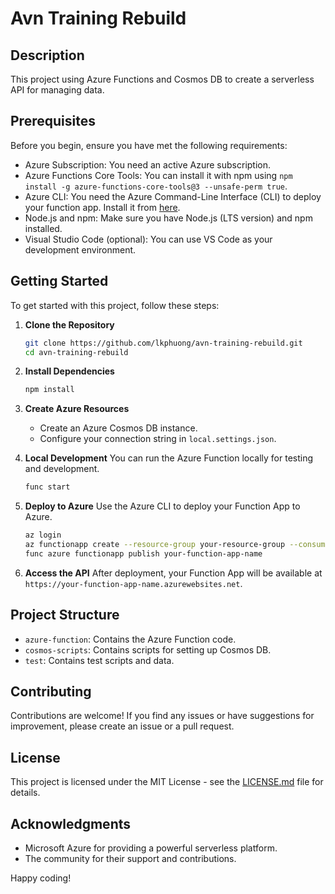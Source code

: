 # Avn Training Rebuild

## Description
This project using Azure Functions and Cosmos DB to create a serverless API for managing data.

## Prerequisites
Before you begin, ensure you have met the following requirements:
- Azure Subscription: You need an active Azure subscription.
- Azure Functions Core Tools: You can install it with npm using `npm install -g azure-functions-core-tools@3 --unsafe-perm true`.
- Azure CLI: You need the Azure Command-Line Interface (CLI) to deploy your function app. Install it from [here](https://docs.microsoft.com/en-us/cli/azure/install-azure-cli).
- Node.js and npm: Make sure you have Node.js (LTS version) and npm installed.
- Visual Studio Code (optional): You can use VS Code as your development environment.

## Getting Started
To get started with this project, follow these steps:

1. **Clone the Repository**
    ```bash
    git clone https://github.com/lkphuong/avn-training-rebuild.git
    cd avn-training-rebuild
    ```

2. **Install Dependencies**
    ```bash
    npm install
    ```

3. **Create Azure Resources**
    - Create an Azure Cosmos DB instance.
    - Configure your connection string in `local.settings.json`.

4. **Local Development**
    You can run the Azure Function locally for testing and development.
    ```bash
    func start
    ```

5. **Deploy to Azure**
    Use the Azure CLI to deploy your Function App to Azure.
    ```bash
    az login
    az functionapp create --resource-group your-resource-group --consumption-plan-location eastus --name your-function-app-name --storage-account your-storage-account-name
    func azure functionapp publish your-function-app-name
    ```

6. **Access the API**
    After deployment, your Function App will be available at `https://your-function-app-name.azurewebsites.net`.

## Project Structure
- `azure-function`: Contains the Azure Function code.
- `cosmos-scripts`: Contains scripts for setting up Cosmos DB.
- `test`: Contains test scripts and data.

## Contributing
Contributions are welcome! If you find any issues or have suggestions for improvement, please create an issue or a pull request.

## License
This project is licensed under the MIT License - see the [LICENSE.md](LICENSE.md) file for details.

## Acknowledgments
- Microsoft Azure for providing a powerful serverless platform.
- The community for their support and contributions.

Happy coding!
